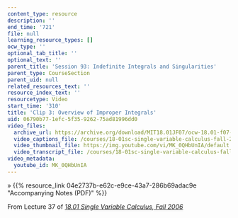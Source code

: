 ```yaml
---
content_type: resource
description: ''
end_time: '721'
file: null
learning_resource_types: []
ocw_type: ''
optional_tab_title: ''
optional_text: ''
parent_title: 'Session 93: Indefinite Integrals and Singularities'
parent_type: CourseSection
parent_uid: null
related_resources_text: ''
resource_index_text: ''
resourcetype: Video
start_time: '310'
title: 'Clip 3: Overview of Improper Integrals'
uid: 06790b77-1efc-5f35-9262-75ad81996dd0
video_files:
  archive_url: https://archive.org/download/MIT18.01JF07/ocw-18.01-f07-lec37_300k.mp4
  video_captions_file: /courses/18-01sc-single-variable-calculus-fall-2010/bef0884712d75d9791eb58a2bd9b1c7e_MK_0QHbUnIA.vtt
  video_thumbnail_file: https://img.youtube.com/vi/MK_0QHbUnIA/default.jpg
  video_transcript_file: /courses/18-01sc-single-variable-calculus-fall-2010/344638ae0dfeb86f4fab4facc7a1c447_MK_0QHbUnIA.pdf
video_metadata:
  youtube_id: MK_0QHbUnIA
---
```


» {{% resource_link 04e2737b-e62c-e9ce-43a7-286b69adac9e "Accompanying Notes (PDF)" %}}

From Lecture 37 of [_18.01 Single Variable Calculus, Fall 2006_](/courses/18-01-single-variable-calculus-fall-2006/video_galleries/video-lectures)

